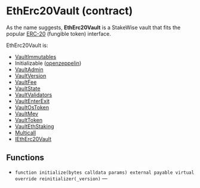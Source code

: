 # EthErc20Vault (contract)

As the name suggests, **EthErc20Vault** is a StakeWise vault that fits the popular [ERC-20](https://ethereum.org/en/developers/docs/standards/tokens/erc-20/) (fungible token) interface.

EthErc20Vault is:

* [VaultImmutables](contracts/vaults/modules/VaultImmutables.sol.md)
* Initializable ([openzeppelin](https://github.com/OpenZeppelin/openzeppelin-contracts/blob/master/contracts/proxy/utils/Initializable.sol))
* [VaultAdmin](../../../contracts/vaults/modules/VaultAdmin.sol.md)
* [VaultVersion](../../../contracts/vaults/modules/VaultVersion.sol.md)
* [VaultFee](../../../contracts/vaults/modules/VaultFee.sol.md)
* [VaultState](../../../contracts/vaults/modules/VaultState.sol.md)
* [VaultValidators](../../../contracts/vaults/modules/VaultValidators.sol.md)
* [VaultEnterExit](../../../contracts/vaults/modules/VaultEnterExit.sol.md)
* [VaultOsToken](../../../contracts/vaults/modules/VaultOsToken.sol.md)
* [VaultMev](../../../contracts/vaults/modules/VaultMev.sol.md)
* [VaultToken](../../../contracts/vaults/modules/VaultToken.sol.md)
* [VaultEthStaking](../../../contracts/vaults/modules/VaultEthStaking.sol.md)
* [Multicall](../../../contracts/base/Multicall.sol.md)
* [IEthErc20Vault](../../../contracts/interfaces/IEthErc20Vault.sol.md)

## Functions

* `function initialize(bytes calldata params) external payable virtual override reinitializer(_version)` — 
